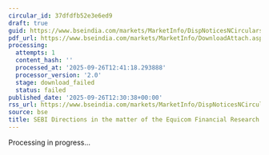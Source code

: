 ```yaml
---
circular_id: 37dfdfb52e3e6ed9
draft: true
guid: https://www.bseindia.com/markets/MarketInfo/DispNoticesNCirculars.aspx?Noticeid={07DABE09-70AE-4C10-B0CB-0D45E533F9EA}&noticeno=20250926-50&dt=09/26/2025&icount=50&totcount=50&flag=0
pdf_url: https://www.bseindia.com/markets/MarketInfo/DownloadAttach.aspx?id=20250926-50&attachedId=
processing:
  attempts: 1
  content_hash: ''
  processed_at: '2025-09-26T12:41:18.293888'
  processor_version: '2.0'
  stage: download_failed
  status: failed
published_date: '2025-09-26T12:30:38+00:00'
rss_url: https://www.bseindia.com/markets/MarketInfo/DispNoticesNCirculars.aspx?Noticeid={07DABE09-70AE-4C10-B0CB-0D45E533F9EA}&noticeno=20250926-50&dt=09/26/2025&icount=50&totcount=50&flag=0
source: bse
title: SEBI Directions in the matter of the Equicom Financial Research Private Limited.
---
```


Processing in progress...